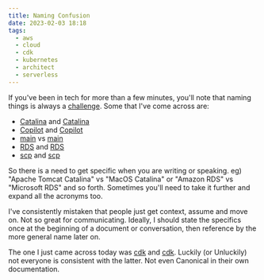 ```yaml
---
title: Naming Confusion
date: 2023-02-03 18:18
tags:
  - aws
  - cloud
  - cdk
  - kubernetes
  - architect
  - serverless
---
```


If you've been in tech for more than a few minutes, you'll note that naming things is always a [challenge](https://www.martinfowler.com/bliki/TwoHardThings.html). Some that I've come across are:

* [Catalina](https://tomcat.apache.org/tomcat-7.0-doc/api/org/apache/catalina/startup/Catalina.html) and [Catalina](https://en.wikipedia.org/wiki/MacOS_Catalina)
* [Copilot](https://aws.amazon.com/containers/copilot/) and [Copilot](https://github.com/features/copilot)
* [main](https://github.com/github/renaming) vs [main](https://opensource.com/article/19/5/how-write-good-c-main-function) 
* [RDS](https://aws.amazon.com/rds/) and [RDS](https://learn.microsoft.com/en-us/windows-server/remote/remote-desktop-services/welcome-to-rds)
* [scp](https://docs.aws.amazon.com/organizations/latest/userguide/orgs_manage_policies_scps.html) and [scp](https://en.wikipedia.org/wiki/Secure_copy_protocol)

So there is a need to get specific when you are writing or speaking. eg) "Apache Tomcat Catalina" vs "MacOS Catalina" or "Amazon RDS" vs "Microsoft RDS" and so forth. Sometimes you'll need to take it further and expand all the acronyms too. 

I've consistently mistaken that people just get context, assume and move on. Not so great for communicating. Ideally, I should state the specifics once at the beginning of a document or conversation, then reference by the more general name later on.

The one I just came across today was [cdk](https://aws.amazon.com/cdk/) and [cdk](https://canonical.com/blog/canonicals-distribution-of-kubernetes-supported-on-arm-architecture). Luckily (or Unluckily) not everyone is consistent with the latter. Not even Canonical in their own documentation. 